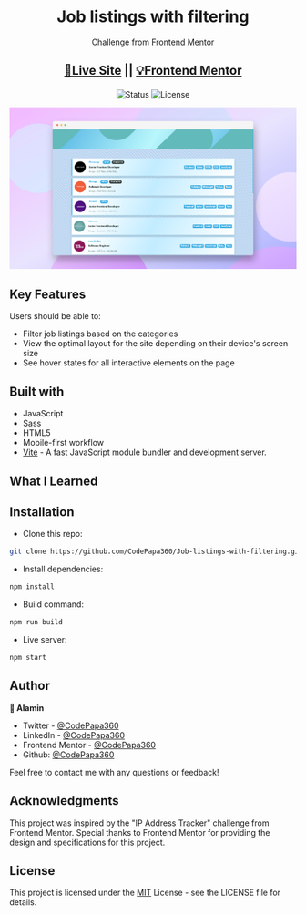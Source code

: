 <div align="center">

# Job listings with filtering

</div>
<div align="center">

Challenge from [Frontend Mentor](https://www.frontendmentor.io/challenges)

<h2>

[🚀Live Site](https://job-listings-with-filtering-codepapa360.vercel.app)
||
[💡Frontend Mentor]()

</h2>
</div>

<!-- Badges -->
<div align="center">

<img src="https://img.shields.io/badge/Status-Completed-success?style=flat" alt="Status" />

<!-- Liceensee -->
<img src="https://img.shields.io/badge/License-MIT-blue?style=flat" alt="License" />

</div>

<!-- Brief -->
<p align="center">

</p>

<!-- Screenshot -->
<a align="center" href="https://job-listings-with-filtering-codepapa360.vercel.app">

![Screenshot](./screenshots/job-listings-with-filtering-preview-codepapa360.png)

</a>

## Key Features

Users should be able to:

- Filter job listings based on the categories
- View the optimal layout for the site depending on their device's screen size
- See hover states for all interactive elements on the page

## Built with

- JavaScript
- Sass
- HTML5
- Mobile-first workflow
- [Vite](https://vitejs.dev/) - A fast JavaScript module bundler and development server.

## What I Learned

## Installation

- Clone this repo:

```sh
git clone https://github.com/CodePapa360/Job-listings-with-filtering.git
```

- Install dependencies:

```sh
npm install
```

- Build command:

```sh
npm run build
```

- Live server:

```sh
npm start
```

## Author

<b>👤 Alamin</b>

- Twitter - [@CodePapa360](https://www.twitter.com/CodePapa360)
- LinkedIn - [@CodePapa360](https://www.linkedin.com/in/codepapa360)
- Frontend Mentor - [@CodePapa360](https://www.frontendmentor.io/profile/CodePapa360)
- Github: [@CodePapa360](https://github.com/codepapa360)

Feel free to contact me with any questions or feedback!

## Acknowledgments

This project was inspired by the "IP Address Tracker" challenge from Frontend Mentor. Special thanks to Frontend Mentor for providing the design and specifications for this project.

## License

This project is licensed under the [MIT](https://github.com/CodePapa360/Job-listings-with-filtering/blob/main/LICENSE.md) License - see the LICENSE file for details.
